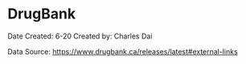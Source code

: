 # DrugBank

Date Created: 6-20
Created by: Charles Dai

Data Source: https://www.drugbank.ca/releases/latest#external-links
